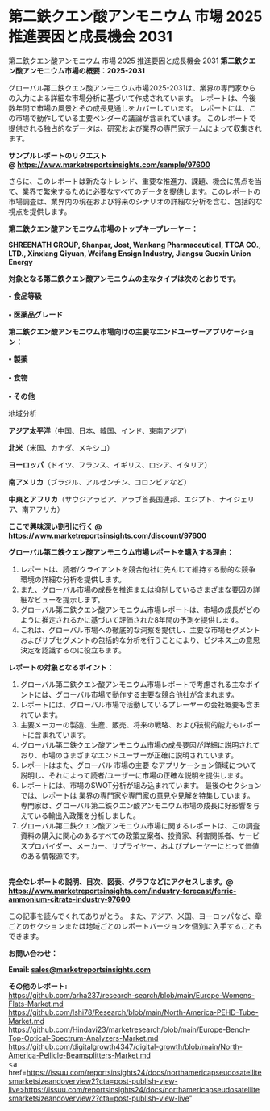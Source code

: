 # 第二鉄クエン酸アンモニウム 市場 2025 推進要因と成長機会 2031
第二鉄クエン酸アンモニウム 市場 2025 推進要因と成長機会 2031
<strong><b>第二鉄クエン酸アンモニウム市場の概要：2025-2031</b></strong>

グローバル第二鉄クエン酸アンモニウム市場2025-2031は、業界の専門家からの入力による詳細な市場分析に基づいて作成されています。 レポートは、今後数年間で市場の風景とその成長見通しをカバーしています。 レポートには、この市場で動作している主要ベンダーの議論が含まれています。 このレポートで提供される独占的なデータは、研究および業界の専門家チームによって収集されます。

<strong>サンプルレポートのリクエスト @ <a href=https://www.marketreportsinsights.com/sample/97600>https://www.marketreportsinsights.com/sample/97600</a></strong>

さらに、このレポートは新たなトレンド、重要な推進力、課題、機会に焦点を当て、業界で繁栄するために必要なすべてのデータを提供します。このレポートの市場調査は、業界内の現在および将来のシナリオの詳細な分析を含む、包括的な視点を提供します。

<strong>第二鉄クエン酸アンモニウム市場のトップキープレーヤー：</strong>

<strong>SHREENATH GROUP, Shanpar, Jost, Wankang Pharmaceutical, TTCA CO., LTD., Xinxiang Qiyuan, Weifang Ensign Industry, Jiangsu Guoxin Union Energy</strong>

<strong><b>対象となる第二鉄クエン酸アンモニウムの主なタイプは次のとおりです。</b></strong>

<strong>• 食品等級<br><br>• 医薬品グレード</strong>

<strong><b>第二鉄クエン酸アンモニウム市場向けの主要なエンドユーザーアプリケーション：</b></strong>

<strong>• 製薬<br><br>• 食物<br><br>• その他</strong>

 地域分析

<strong><b>アジア太平洋</b></strong>（中国、日本、韓国、インド、東南アジア）

<strong><b>北米</b></strong>（米国、カナダ、メキシコ）

<strong><b>ヨーロッパ</b></strong>（ドイツ、フランス、イギリス、ロシア、イタリア）

<strong><b>南アメリカ</b></strong>（ブラジル、アルゼンチン、コロンビアなど）

<strong><b>中東とアフリカ</b></strong>（サウジアラビア、アラブ首長国連邦、エジプト、ナイジェリア、南アフリカ）

<strong>ここで興味深い割引に行く @ <a href=https://www.marketreportsinsights.com/discount/97600>https://www.marketreportsinsights.com/discount/97600</a></strong>

<strong><b>グローバル第二鉄クエン酸アンモニウム市場レポートを購入する理由：</b></strong>
<ol>
  <li>レポートは、読者/クライアントを競合他社に先んじて維持する動的な競争環境の詳細な分析を提供します。</li>
  <li>また、グローバル市場の成長を推進または抑制しているさまざまな要因の詳細なビューを提示します。</li>
  <li>グローバル第二鉄クエン酸アンモニウム市場レポートは、市場の成長がどのように推定されるかに基づいて評価された8年間の予測を提供します。</li>
  <li>これは、グローバル市場への徹底的な洞察を提供し、主要な市場セグメントおよびサブセグメントの包括的な分析を行うことにより、ビジネス上の意思決定を認識するのに役立ちます。</li>
</ol>
<strong><b>レポートの対象となるポイント：</b></strong>
<ol>
  <li>グローバル第二鉄クエン酸アンモニウム市場レポートで考慮される主なポイントには、グローバル市場で動作する主要な競合他社が含まれます。</li>
  <li>レポートには、グローバル市場で活動しているプレーヤーの会社概要も含まれています。</li>
  <li>主要メーカーの製造、生産、販売、将来の戦略、および技術的能力もレポートに含まれています。</li>
  <li>グローバル第二鉄クエン酸アンモニウム市場の成長要因が詳細に説明されており、市場のさまざまなエンドユーザーが正確に説明されています。</li>
  <li>レポートはまた、グローバル 市場の主要 なアプリケーション領域について説明し、それによって読者/ユーザーに市場の正確な説明を提供します。</li>
  <li>レポートには、市場のSWOT分析が組み込まれています。 最後のセクションでは、レポートは 業界の専門家や専門家の意見や見解を特集しています。 専門家は、グローバル第二鉄クエン酸アンモニウム市場の成長に好影響を与えている輸出入政策を分析しました。</li>
  <li>グローバル第二鉄クエン酸アンモニウム市場に関するレポートは、この調査資料の購入に関心のあるすべての政策立案者、投資家、利害関係者、サービスプロバイダー、メーカー、サプライヤー、およびプレーヤーにとって価値のある情報源です。</li>
</ol><br>
<strong>完全なレポートの説明、目次、図表、グラフなどにアクセスします。@ <a href=https://www.marketreportsinsights.com/industry-forecast/ferric-ammonium-citrate-industry-97600>https://www.marketreportsinsights.com/industry-forecast/ferric-ammonium-citrate-industry-97600</a></strong>

この記事を読んでくれてありがとう。 また、アジア、米国、ヨーロッパなど、章ごとのセクションまたは地域ごとのレポートバージョンを個別に入手することもできます。

<strong><b>お問い合わせ：</b></strong>

<strong>Email: </strong><a href=mailto:sales@marketreportsinsights.com><strong>sales@marketreportsinsights.com</strong></a>

<strong>その他のレポート:</strong>
<br>
<a href=https://github.com/arha237/research-search/blob/main/Europe-Womens-Flats-Market.md>https://github.com/arha237/research-search/blob/main/Europe-Womens-Flats-Market.md</a>
<br>
<a href=https://github.com/Ishi78/Research/blob/main/North-America-PEHD-Tube-Market.md>https://github.com/Ishi78/Research/blob/main/North-America-PEHD-Tube-Market.md</a>
<br>
<a href=https://github.com/Hindavi23/marketresearch/blob/main/Europe-Bench-Top-Optical-Spectrum-Analyzers-Market.md>https://github.com/Hindavi23/marketresearch/blob/main/Europe-Bench-Top-Optical-Spectrum-Analyzers-Market.md</a>
<br>
<a href=https://github.com/digitalgrowth4347/digital-growth/blob/main/North-America-Pellicle-Beamsplitters-Market.md>https://github.com/digitalgrowth4347/digital-growth/blob/main/North-America-Pellicle-Beamsplitters-Market.md</a>
<br>
<a href=https://issuu.com/reportsinsights24/docs/northamericapseudosatellitesmarketsizeandoverview2?cta=post-publish-view-live>https://issuu.com/reportsinsights24/docs/northamericapseudosatellitesmarketsizeandoverview2?cta=post-publish-view-live</a>"
